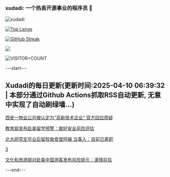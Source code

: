 ### xudadi: 一个热衷开源事业的程序员 👋

![xudadi](https://github-readme-stats-git-masterorgs-github-readme-stats-team.vercel.app/api?username=xudadi)

[![Top Langs](https://github-readme-stats.vercel.app/api/top-langs/?username=xudadi)](https://github.com/anuraghazra/github-readme-stats)

[![GitHub Streak](https://streak-stats.demolab.com?user=xudadi&locale=zh_Hans)](https://git.io/streak-stats)

![](https://raw.githubusercontent.com/xudadi/xudadi/main/assets/github-contribution-grid-snake.svg)

![VISITOR+COUNT](https://komarev.com/ghpvc/?username=xudadi&label=VISITOR+COUNT)


---start---

## Xudadi的每日更新(更新时间:2025-04-10 06:39:32 | 本部分通过Github Actions抓取RSS自动更新, 无意中实现了自动刷绿墙...)

[西安一物业公司被认定为"高新技术企业" 官方回应质疑](https://m.163.com/news/article/JSNS5BQJ051492T3.html)

[教育部发布赴美留学预警：做好安全风险评估](https://m.163.com/news/article/JSO393QS0001899O.html)

[北大研究生毕业后留校做食堂阿姨 当事人：目前已离职](https://m.163.com/news/article/JSO0GPHD051492T3.html)

[3](https://m.163.com/touch/news/sub/domestic)

[文化和旅游部对赴美中国游客发布风险提示：谨慎前往](https://m.163.com/news/article/JSO1TJ2V0534A4SC.html)

---end---
